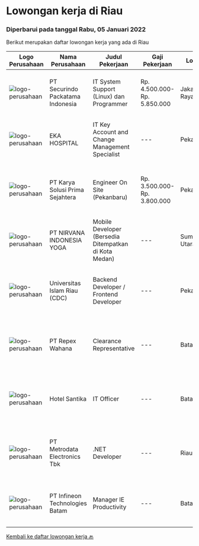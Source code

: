 
  # Lowongan kerja di Riau

  ### Diperbarui pada tanggal Rabu, 05 Januari 2022

  Berikut merupakan daftar lowongan kerja yang ada di Riau

  |Logo Perusahaan | Nama Perusahaan | Judul Pekerjaan | Gaji Pekerjaan | Lokasi | Deskripsi | Tanggal diunggah | Pranala |
  | -------------- | --------------- | --------------- | --------- | --------- | -------------- | ------- | ----------- |
  |![logo-perusahaan](https://image-service-cdn.seek.com.au/54fe228d7d33dc3b6dc57f2cafea735c684846df/ee4dce1061f3f616224767ad58cb2fc751b8d2dc)|PT Securindo Packatama Indonesia|IT System Support (Linux) dan Programmer|Rp. 4.500.000-Rp. 5.850.000|Jakarta Raya|Pendidikan SMK / D3 / S1 dengan jurusan Teknik Infomatika / Sistem Infomrasi IPK minimal 2,75 Memiliki pengalaman kerja minimal 6 bulan sebagai IT...|Senin, 03 Januari 2022|https://www.jobstreet.co.id/id/job/it-system-support-linux-dan-programmer-3739693?token=0~be85918a-2789-49e3-9eb9-d882755a49f8&sectionRank=1&jobId=jobstreet-id-job-3739693|
|![logo-perusahaan](https://image-service-cdn.seek.com.au/da4ab936722ba3810d001fb0bfef6b5e09bcd624/ee4dce1061f3f616224767ad58cb2fc751b8d2dc)|EKA HOSPITAL|IT Key Account and Change Management Specialist|---|Pekanbaru|Responsibilities:  Fully responsible to handles all IT product implementation from planning until implementation, including user training, in order to...|Kamis, 30 Desember 2021|https://www.jobstreet.co.id/id/job/it-key-account-and-change-management-specialist-3736802?token=0~be85918a-2789-49e3-9eb9-d882755a49f8&sectionRank=2&jobId=jobstreet-id-job-3736802|
|![logo-perusahaan](https://image-service-cdn.seek.com.au/bb0f2c313297f2db3d497466b95d7da85644edc0/ee4dce1061f3f616224767ad58cb2fc751b8d2dc)|PT Karya Solusi Prima Sejahtera|Engineer On Site (Pekanbaru)|Rp. 3.500.000-Rp. 3.800.000|Pekanbaru|Kualifikasi : Lulusan minimal SMK jurusan Teknik Komputer dan Jaringan Berpengalaman sebagai Teknisi/Engineer On Site selama 1 tahun Memahami basic...|Selasa, 28 Desember 2021|https://www.jobstreet.co.id/id/job/engineer-on-site-pekanbaru-3734160?token=0~be85918a-2789-49e3-9eb9-d882755a49f8&sectionRank=3&jobId=jobstreet-id-job-3734160|
|![logo-perusahaan](https://image-service-cdn.seek.com.au/61f11639148c8cb39a6cef9fb3c4c28dd5c0c1d8/ee4dce1061f3f616224767ad58cb2fc751b8d2dc)|PT NIRVANA INDONESIA YOGA|Mobile Developer (Bersedia Ditempatkan di Kota Medan)|---|Sumatera Utara|Mobile Developer(Bersedia Ditempatkan di Kota Medan)Job Qualification: At least 1 year of working experience in related fields. Experience in...|Selasa, 28 Desember 2021|https://www.jobstreet.co.id/id/job/mobile-developer-bersedia-ditempatkan-di-kota-medan-3734657?token=0~be85918a-2789-49e3-9eb9-d882755a49f8&sectionRank=4&jobId=jobstreet-id-job-3734657|
|![logo-perusahaan](https://image-service-cdn.seek.com.au/5ed0a540ccb19d7541641aa50a38b212caa5e320/ee4dce1061f3f616224767ad58cb2fc751b8d2dc)|Universitas Islam Riau (CDC)|Backend Developer / Frontend Developer|---|Pekanbaru|Persyaratan umum: Pendidikan minimal S1 jurusan IT / Informatika Dapat bekerja sama dengan baik dalam satu tim Penempatan di Pekanbaru, Riau Memiliki...|Rabu, 22 Desember 2021|https://www.jobstreet.co.id/id/job/backend-developer-frontend-developer-3714133?token=0~be85918a-2789-49e3-9eb9-d882755a49f8&sectionRank=5&jobId=jobstreet-id-job-3714133|
|![logo-perusahaan](https://image-service-cdn.seek.com.au/0515a71ff559cec1568062a5d87e46268983feb8/ee4dce1061f3f616224767ad58cb2fc751b8d2dc)|PT Repex Wahana|Clearance Representative|---|Batam|Company: FedEx Express APACJob Title: Clearance RepresentativeJob Requisition Number: RC458189Locations:BATAM, Riau IndonesiaJob Category:...|Senin, 03 Januari 2022|https://www.jobstreet.co.id/id/job/clearance-representative-1030031241?token=0~be85918a-2789-49e3-9eb9-d882755a49f8&sectionRank=6&jobId=jobstreet-id-job-1030031241|
|![logo-perusahaan](https://image-service-cdn.seek.com.au/e85c0d29621d01631d2a9d67a4404c408ea508db/ee4dce1061f3f616224767ad58cb2fc751b8d2dc)|Hotel Santika|IT Officer|---|Batam|Min Diploma or Bachelor Degree of Information TechnologyMin 1 year Experiences of IThave knowledge of Operating System, Hardware Computer, Networking...|Rabu, 22 Desember 2021|https://www.jobstreet.co.id/id/job/it-officer-1030000990?token=0~be85918a-2789-49e3-9eb9-d882755a49f8&sectionRank=7&jobId=jobstreet-id-job-1030000990|
|![logo-perusahaan](https://image-service-cdn.seek.com.au/0d75518309b56a3cff39daa569b0ba02cc7a22f2/ee4dce1061f3f616224767ad58cb2fc751b8d2dc)|PT Metrodata Electronics Tbk|.NET Developer|---|Riau|Qualification         : Candidate must possess at least a Bachelor's Degree, Computer Science/Information Technology At least 1-2 year(s) of working...|Jumat, 24 Desember 2021|https://www.jobstreet.co.id/id/job/net-developer-1030026447?token=0~be85918a-2789-49e3-9eb9-d882755a49f8&sectionRank=8&jobId=jobstreet-id-job-1030026447|
|![logo-perusahaan](https://us.123rf.com/450wm/pavelstasevich/pavelstasevich1811/pavelstasevich181101027/112815900-stock-vector-no-image-available-icon-flat-vector.jpg?ver=6)|PT Infineon Technologies Batam|Manager IE Productivity|---|Batam|At a glanceBe the key enabler of the respective BE Segment/Site to achieve Operational Excellence. Drive the implementation of the Automation roadmap...|Sabtu, 18 Desember 2021|https://www.jobstreet.co.id/id/job/manager-ie-productivity-1029962144?token=0~be85918a-2789-49e3-9eb9-d882755a49f8&sectionRank=9&jobId=jobstreet-id-job-1029962144|


  [Kembali ke daftar lowongan kerja 🔙](../README.md#daftar-lowongan-kerja)
  